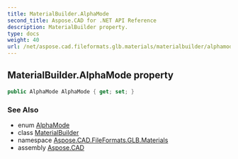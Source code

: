 ```yaml
---
title: MaterialBuilder.AlphaMode
second_title: Aspose.CAD for .NET API Reference
description: MaterialBuilder property. 
type: docs
weight: 40
url: /net/aspose.cad.fileformats.glb.materials/materialbuilder/alphamode/
---
```

## MaterialBuilder.AlphaMode property

```csharp
public AlphaMode AlphaMode { get; set; }
```

### See Also

* enum [AlphaMode](../../alphamode/)
* class [MaterialBuilder](../)
* namespace [Aspose.CAD.FileFormats.GLB.Materials](../../materialbuilder/)
* assembly [Aspose.CAD](../../../)


